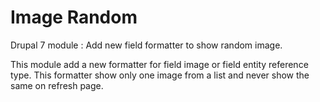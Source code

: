 # Image Random
Drupal 7 module : Add new field formatter to show random image.

This module add a new formatter for field image or field entity reference type.
This formatter show only one image from a list and never show the same on refresh page.
